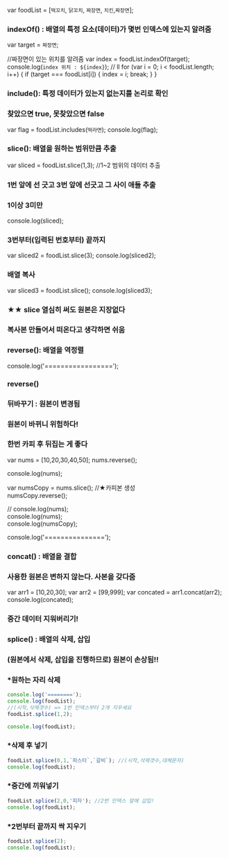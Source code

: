 
var foodList = [`떡꼬치`, `닭꼬치`, `짜장면`, `치킨`,`짜장면`];

### indexOf() : 배열의 특정 요소(데이터)가 몇번 인덱스에 있는지 알려줌
var target = `짜장면`;

//짜장면이 있는 위치를 알려줌
var index = foodList.indexOf(target);
console.log(`index 위치 : ${index}`);
//          ll
for (var i = 0; i < foodList.length; i++) {
  if (target === foodList[i]) {
    index = i;
    break;
  }
}

### include(): 특정 데이터가 있는지 없는지를 논리로 확인
### 찾았으면 true, 못찾았으면 false

var flag = foodList.includes(`떡라면`);
console.log(flag);

### slice(): 배열을 원하는 범위만큼 추출
var sliced = foodList.slice(1,3);  //1~2 범위의 데이터 추출
### 1번 앞에 선 긋고 3번 앞에 선긋고 그 사이 애들 추출
###  1이상 3미만
console.log(sliced);

### 3번부터(입력된 번호부터) 끝까지
var sliced2 = foodList.slice(3);
console.log(sliced2);

### 배열 복사
var sliced3 = foodList.slice();
console.log(sliced3);

### ★★ slice 열심히 써도 원본은 지장없다
### 복사본 만들어서 떠온다고 생각하면 쉬움


### reverse(): 배열을 역정렬
console.log('=================');

### reverse()
### 뒤바꾸기 : 원본이 변경됨
### 원본이 바뀌니 위험하다!
### 한번 카피 후 뒤집는 게 좋다
var nums = [10,20,30,40,50];
nums.reverse();  

console.log(nums);

var numsCopy = nums.slice(); //★카피본 생성 <br>
numsCopy.reverse();

// console.log(nums); <br>
console.log(nums);    <br>
console.log(numsCopy); <br>


console.log('===============');
###  concat() : 배열을 결합
### 사용한 원본은 변하지 않는다. 사본을 갖다줌
var arr1 = [10,20,30];
var arr2 = [99,999];
var concated = arr1.concat(arr2);
console.log(concated);


### 중간 데이터 지워버리기!
### splice() : 배열의 삭제, 삽입
### (원본에서 삭제, 삽입을 진행하므로) 원본이 손상됨!!

### *원하는 자리 삭제
```js
console.log('========');
console.log(foodList);
//(시작,삭제갯수) => 1번 인덱스부터 2개 지우세요
foodList.splice(1,2); 

console.log(foodList);
```
### *삭제 후 넣기
```js
foodList.splice(0,1,`파스타`,`갈비`); //(시작,삭제갯수,대체문자)
console.log(foodList);
```
### *중간에 끼워넣기
```js
foodList.splice(2,0,'피자'); //2번 인덱스 앞에 삽입!
console.log(foodList);
```
### *2번부터 끝까지 싹 지우기
```js
foodList.splice(2);
console.log(foodList);
```